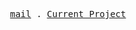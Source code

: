 <p align="center">
  <samp>
    <a href="mailto:petrushenko184@mail.ru">mail</a> .
    <a href="https://github.com/P1trusHka/asdertsiteio">Current Project</a>
  </samp>
</p>
